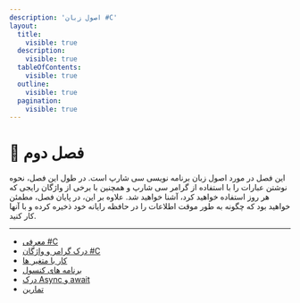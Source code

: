 ```yaml
---
description: 'اصول زبان #C'
layout:
  title:
    visible: true
  description:
    visible: true
  tableOfContents:
    visible: true
  outline:
    visible: true
  pagination:
    visible: true
---
```


# 🔘 فصل دوم



این فصل در مورد اصول زبان برنامه نویسی سی شارپ است. در طول این فصل، نحوه نوشتن عبارات را با استفاده از گرامر سی شارپ و همچنین با برخی از واژگان رایجی که هر روز استفاده خواهید کرد، آشنا خواهید شد. علاوه بر این، در پایان فصل، مطمئن خواهید بود که چگونه به طور موقت اطلاعات را در حافظه رایانه خود ذخیره کرده و با آنها کار کنید.

***

* [معرفی #C](marfy-c.md)&#x20;
* [درک گرامر و واژگان #C ](drk-gramr-w-wazhgan-c.md)
* [کار با متغیر ها](kar-ba-mtghyrha.md)
* [برنامه های کنسول](brnamh-hay-knswl.md)
* [درک Async و await](drk-async-w-await.md)
* [تمارین](tmaryn.md)
